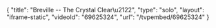 {
    "title": "Breville -- The Crystal Clear\u2122",
    "type": "solo",
    "layout": "iframe-static",
    "videoId": "69625324",
    "url": "\/tvpembed\/69625324"
}